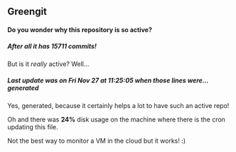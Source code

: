 ## Greengit

#### Do you wonder why this repository is so active?

##### After all it has 15711 commits!

But is it *really* active? Well...

##### Last update was on Fri Nov 27 at 11:25:05 when those lines were... generated

Yes, generated, because it certainly helps a lot to have such an active repo!

Oh and there was **24%** disk usage on the machine
where there is the cron updating this file.

Not the best way to monitor a VM in the cloud but it works! :)

